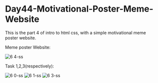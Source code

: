 # Day44-Motivational-Poster-Meme-Website
This is the part 4 of intro to html css, with a simple motivational meme poster website.

Meme poster Website:

![6 4-ss](https://user-images.githubusercontent.com/86790253/235309413-0b3f0046-80ab-4bc7-a159-2c133e150d7d.png)

Task 1,2,3(respectively):

![6 0-ss](https://user-images.githubusercontent.com/86790253/235309406-7245ba5e-2b67-461d-b4b1-e4ac3ffdf5ba.png)
![6 1-ss](https://user-images.githubusercontent.com/86790253/235309409-f49c8daf-c6d6-4ca2-b157-5e9b48a363b5.png)
![6 3-ss](https://user-images.githubusercontent.com/86790253/235309411-7178be3c-1e7f-416c-8c21-080a4327a765.png)
